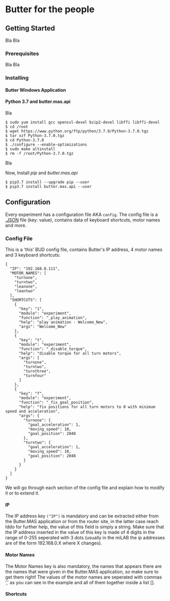 # Butter for the people




## Getting Started

Bla Bla

### Prerequisites

Bla Bla

### Installing

#### Butter Windows Application

#### Python 3.7 and butter.mas.api

Bla

```
$ sudo yum install gcc openssl-devel bzip2-devel libffi libffi-devel
$ cd /root 
$ wget https://www.python.org/ftp/python/3.7.0/Python-3.7.0.tgz
$ tar xzf Python-3.7.0.tgz
$ cd Python-3.7.0
$ ./configure --enable-optimizations
$ sudo make altinstall
$ rm -f /root/Python-3.7.0.tgz
```

Bla

Now, Install *pip* and *butter.mas.api*
```
$ pip3.7 install --upgrade pip --user
$ pip3.7 install butter.mas.api --user
```

## Configuration

Every experiment has a configuration file AKA `config`.
The config file is a [.JSON](https://en.wikipedia.org/wiki/JSON) file (key: value), contains data of keyboard shortcuts, motor names and more.

### Config File
This is a 'this' BUD config file, contains Butter's IP address, 4 motor names and 3 keyboard shortcuts:
```
{
  "IP": "192.168.0.111",
  "MOTOR_NAMES": [
    "turnone",
    "turntwo",
    "leanone",
    "leantwo"
  ],
  "SHORTCUTS": [
    {
      "key": "1",
      "module": "experiment",
      "function": "_play_animation",
      "help": "play animation - Welcome_New",
      "args": "Welcome_New"
    },
    {
      "key": "t",
      "module": "experiment",
      "function": "_disable_torque",
      "help": "disable torque for all turn motors",
      "args": [
        "turnone",
        "turntwo",
        "turnthree",
        "turnfour"
      ]
    },
    {
      "key": "f",
      "module": "experiment",
      "function": "_fix_goal_position",
      "help": "fix positions for all turn motors to 0 with minimum speed and acceleration",
      "args": {
        "turnone": {
          "goal_acceleration": 1,
          "moving_speed": 10,
          "goal_position": 2048
        },
        "turntwo": {
          "goal_acceleration": 1,
          "moving_speed": 10,
          "goal_position": 2048
        }
      }
    }
  ]
}
```
We will go through each section of the config file and explain how to modify it or to extend it.

#### IP
The IP address key `("IP")` is mandatory and can be extracted either from the Butter.MAS application or from the router site, in the latter case reach Iddo for further help, the value of this field is simply a string.
Make sure that the IP address inserted in the value of this key is made of 4 digits in the range of 0-255 seperated with 3 dots (usually in the miLAB the ip addresses are of the form 192.168.0.X where X changes).

#### Motor Names
The Motor Names key is also mandatory, the names that appears there are the names that were given in the Butter.MAS application, so make sure to get them right!
The values of the motor names are seperated with commas ',' as you can see in the example and all of them together inside a list [].

#### Shortcuts